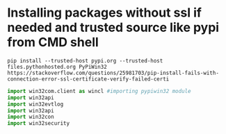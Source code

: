 
# Installing packages without ssl if needed and trusted source like pypi from CMD shell
    pip install --trusted-host pypi.org --trusted-host files.pythonhosted.org PyPiWin32
    https://stackoverflow.com/questions/25981703/pip-install-fails-with-connection-error-ssl-certificate-verify-failed-certi


```python
import win32com.client as wincl #importing pypiwin32 module
import win32api
import win32evtlog
import win32api
import win32con
import win32security 
```
